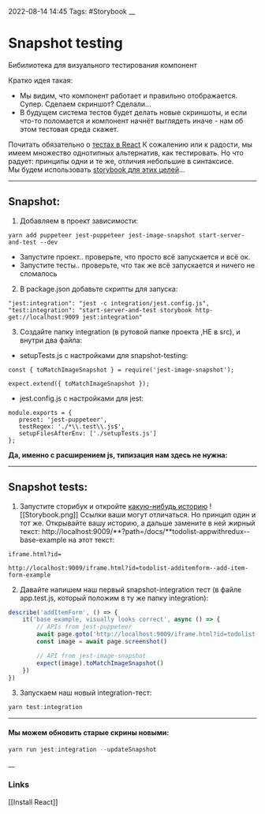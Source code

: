 2022-08-14 14:45
Tags: #Storybook
__
# Snapshot testing
Бибилиотека для визуального тестирования компонент

Кратко идея такая:
-   Мы видим, что компонент работает и правильно отображается. Супер. Сделаем скриншот? Сделали…
-   В будущем система тестов будет делать новые скриншоты, и если что-то поломается и компонент начнёт выглядеть иначе - нам об этом тестовая среда скажет.

Почитать обязательно о [тестах в React](https://ru.reactjs.org/docs/testing-recipes.html)
К сожалению или к радости, мы имеем множество однотипных альтернатив, как тестировать. Но что радует: принципы одни и те же, отличия небольшие в синтаксисе.  
Мы будем использовать [storybook для этих целей](https://storybook.js.org/docs/testing/automated-visual-testing/)...

---
## Snapshot:
1) Добавляем в проект зависимости:

```tsx
yarn add puppeteer jest-puppeteer jest-image-snapshot start-server-and-test --dev
```
-   Запустите проект.. проверьте, что просто всё запускается и всё ок.
-   Запустите тесты.. проверьте, что так же всё запускается и ничего не сломалось

2) В package.json добавьте скрипты для запуска:
```tsx
"jest:integration": "jest -c integration/jest.config.js",
"test:integration": "start-server-and-test storybook http-get://localhost:9009 jest:integration"
```

3) Создайте папку integration (в рутовой папке проекта ,НЕ в src), и внутри два файла:
- setupTests.js с настройками для snapshot-testing:
```tsx
​const { toMatchImageSnapshot } = require('jest-image-snapshot');

expect.extend({ toMatchImageSnapshot });
```
- jest.config.js с настройками для jest:
```tsx
module.exports = {
   preset: 'jest-puppeteer',
   testRegex: './*\\.test\\.js$',
   setupFilesAfterEnv: ['./setupTests.js']
};
```
**Да, именно с расширением js, типизация нам здесь не нужна:**

---
## Snapshot tests:
1) Запустите сторибук и откройте [какую-нибудь историю](http://localhost:9009/?path=/story/todolist-additemform--add-item-form-example)
![[Storybook.png]]
Ссылки ваши могут отличаться. Но принцип один и тот же.
Открывайте вашу историю, а дальше замените в ней жирный текст:
http://localhost:9009/**?path=/docs/**todolist-appwithredux--base-example
на этот текст:
```
iframe.html?id=
```
```
http://localhost:9009/iframe.html?id=todolist-additemform--add-item-form-example
```
2) Давайте напишем наш первый snapshot-integration тест (в файле app.test.js, который положим в ту же папку integration):
```js
describe('addItemForm', () => {
    it('base example, visually looks correct', async () => {
        // APIs from jest-puppeteer
        await page.goto('http://localhost:9009/iframe.html?id=todolist-additemform- -add-item-form-example')
        const image = await page.screenshot()

        // API from jest-image-snapshot
        expect(image).toMatchImageSnapshot()
    })
})
```
3) Запускаем наш новый integration-тест:
```js
yarn test:integration
```
---
#### Мы можем обновить старые скрины новыми:
```js
yarn run jest:integration --updateSnapshot
```
__
### Links
[[Install React]]